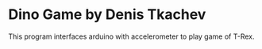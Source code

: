 # Dino Game by Denis Tkachev


This program interfaces arduino with accelerometer to play game of T-Rex.
